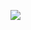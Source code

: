 [![](https://mermaid.ink/img/eyJjb2RlIjoic2VxdWVuY2VEaWFncmFtXG4gICAgYXV0b251bWJlclxuICAgIFBvcnRhbC0-PitGcmFtZXdvcms6IGluaXRpYWxpemUoY29uZmlnQ2FsbGJhY2spXG4gICAgRnJhbWV3b3JrLS0-Pi1Qb3J0YWw6IGNvbmZpZ0NhbGxiYWNrKGNvbmZpZyxidWlsZClcbiAgICBQb3J0YWwtPj5GcmFtZXdvcmtfU2VydmljZUNvbmZpZ3VyYXRvcjogQ29uZmlndXJlQXV0aCh0ZW5hbnRJZCwgYXBwSWQpXG4gICAgUG9ydGFsLT4-K1NlcnZpY2UtRGlzY292ZXJ5OiBDb25maWd1cmVTZXJ2aWNlcyhjb25maWcsIGJ1aWxkKVxuICAgIFNlcnZpY2UtRGlzY292ZXJ5LT4-RnJhbWV3b3JrX1NlcnZpY2VDb25maWd1cmF0b3I6IENvbmZpZ3VyZUh0dHBDbGllbnQobmFtZSwgdXJpLCBzY29wZXMpXG4gICAgU2VydmljZS1EaXNjb3ZlcnktPj4rRnJhbWV3b3JrOiBjcmVhdGVTZXJ2aWNlSW5zdGFuY2UoY29uZmlnLCBidWlsZClcbiAgICBub3RlIGxlZnQgb2YgU2VydmljZS1EaXNjb3Zlcnk6IGNyZWF0ZSBwYXJ0aWFsIHNlcnZpY2UgaW5zdGFuY2VcbiAgICBGcmFtZXdvcmstLT4-LVNlcnZpY2UtRGlzY292ZXJ5OiBTZXJ2aWNlUHJvdmlkZXJcbiAgICBTZXJ2aWNlLURpc2NvdmVyeS0-PitGcmFtZXdvcmtfU2VydmljZVByb3ZpZGVyOiBjcmVhdGVDbGllbnQoJ3NlcnZpY2UtZGlzY292ZXJ5JylcbiAgICBGcmFtZXdvcmtfU2VydmljZVByb3ZpZGVyLS0-Pi1TZXJ2aWNlLURpc2NvdmVyeTogSHR0cENsaWVudFxuICAgIFNlcnZpY2UtRGlzY292ZXJ5LS0-PlNlcnZpY2UtRGlzY292ZXJ5OiBGZWN0aCBhcGkgZW5kcG9pbnQgZGVzY3JpcHRpb25cbiAgICBsb29wIENvbmZpZ3VyZSBzZXJ2aWNlc1xuICAgICAgICBTZXJ2aWNlLURpc2NvdmVyeS0-PkZyYW1ld29ya19TZXJ2aWNlQ29uZmlndXJhdG9yOiBDb25maWd1cmVIdHRwQ2xpZW50KG5hbWUsIHVyaSwgc2NvcGVzKVxuICAgIGVuZFxuICAgIFNlcnZpY2UtRGlzY292ZXJ5LS0-Pi1Qb3J0YWw6IENvbmZpbmcgdXBkYXRlZFxuICAgIG9wdCBBZGQgYWRkaXRpb25hbCBjbGllbnRzXG4gICAgICAgIFBvcnRhbC0-PkZyYW1ld29ya19TZXJ2aWNlQ29uZmlndXJhdG9yOiBDb25maWd1cmVIdHRwQ2xpZW50KG5hbWUsIHVyaSwgc2NvcGVzKVxuICAgIGVuZFxuICAgIFBvcnRhbC0-PitGcmFtZXdvcms6IGNyZWF0ZVNlcnZpY2VJbnN0YW5jZVxuICAgIEZyYW1ld29yay0tPj4tUG9ydGFsOiBTZXJ2aWNlc1xuICAgIFBvcnRhbC0-PitGcmFtZXdvcmtfU2VydmljZVByb3ZpZGVyOiBjcmVhdGVDbGllbnQoJ2FwcGxpY2F0aW9uLXNlcnZpY2UnKVxuICAgIEZyYW1ld29ya19TZXJ2aWNlUHJvdmlkZXItLT4-LVBvcnRhbDogSHR0cENsaWVudFxuICAgIFBvcnRhbC0tPj5Qb3J0YWw6IGltcG9ydEFwcGxpY2F0aW9uKEFQUF9TT1VSQ0VfRklMRSlcbiAgICBub3RlIHJpZ2h0IG9mIFBvcnRhbDogbG9hZHMgc2NyaXB0IGZyb20gZnVzaW9uLWFwcGxpY2F0aW9uIHNlcnZpY2VcbiAgICBQb3J0YWwtPj4rRnJhbWV3b3JrOiBjcmVhdGVTZXJ2aWNlKHNlcnZpY2VzKVxuICAgIEZyYW1ld29yay0tPj4tUG9ydGFsOiBjb25maWdDYWxsYmFjayhjb25maWcsYnVpbGQpXG4gICAgUG9ydGFsLT4-K0FwcGxpY2F0aW9uOiByZW5kZXIoY29uZmlndXJ0b3IsIG1hbmlmZXN0KVxuICAgIG9wdCBSZWdpc3RlciBBUEkgY2xpZW50c1xuICAgICAgICBBcHBsaWNhdGlvbi0-PkZyYW1ld29ya19TZXJ2aWNlQ29uZmlndXJhdG9yOiBDb25maWd1cmVIdHRwQ2xpZW50KG5hbWUsIHVyaSwgc2NvcGVzKVxuICAgIGVuZFxuICAgIEFwcGxpY2F0aW9uLS0-Pi1Qb3J0YWw6IFJlbmRlckNvbXBvbmVudFxuIiwibWVybWFpZCI6eyJ0aGVtZSI6ImRlZmF1bHQifSwidXBkYXRlRWRpdG9yIjpmYWxzZX0)](https://mermaid-js.github.io/docs/mermaid-live-editor-beta/#/edit/eyJjb2RlIjoic2VxdWVuY2VEaWFncmFtXG4gICAgYXV0b251bWJlclxuICAgIFBvcnRhbC0-PitGcmFtZXdvcms6IGluaXRpYWxpemUoY29uZmlnQ2FsbGJhY2spXG4gICAgRnJhbWV3b3JrLS0-Pi1Qb3J0YWw6IGNvbmZpZ0NhbGxiYWNrKGNvbmZpZyxidWlsZClcbiAgICBQb3J0YWwtPj5GcmFtZXdvcmtfU2VydmljZUNvbmZpZ3VyYXRvcjogQ29uZmlndXJlQXV0aCh0ZW5hbnRJZCwgYXBwSWQpXG4gICAgUG9ydGFsLT4-K1NlcnZpY2UtRGlzY292ZXJ5OiBDb25maWd1cmVTZXJ2aWNlcyhjb25maWcsIGJ1aWxkKVxuICAgIFNlcnZpY2UtRGlzY292ZXJ5LT4-RnJhbWV3b3JrX1NlcnZpY2VDb25maWd1cmF0b3I6IENvbmZpZ3VyZUh0dHBDbGllbnQobmFtZSwgdXJpLCBzY29wZXMpXG4gICAgU2VydmljZS1EaXNjb3ZlcnktPj4rRnJhbWV3b3JrOiBjcmVhdGVTZXJ2aWNlSW5zdGFuY2UoY29uZmlnLCBidWlsZClcbiAgICBub3RlIGxlZnQgb2YgU2VydmljZS1EaXNjb3Zlcnk6IGNyZWF0ZSBwYXJ0aWFsIHNlcnZpY2UgaW5zdGFuY2VcbiAgICBGcmFtZXdvcmstLT4-LVNlcnZpY2UtRGlzY292ZXJ5OiBTZXJ2aWNlUHJvdmlkZXJcbiAgICBTZXJ2aWNlLURpc2NvdmVyeS0-PitGcmFtZXdvcmtfU2VydmljZVByb3ZpZGVyOiBjcmVhdGVDbGllbnQoJ3NlcnZpY2UtZGlzY292ZXJ5JylcbiAgICBGcmFtZXdvcmtfU2VydmljZVByb3ZpZGVyLS0-Pi1TZXJ2aWNlLURpc2NvdmVyeTogSHR0cENsaWVudFxuICAgIFNlcnZpY2UtRGlzY292ZXJ5LS0-PlNlcnZpY2UtRGlzY292ZXJ5OiBGZWN0aCBhcGkgZW5kcG9pbnQgZGVzY3JpcHRpb25cbiAgICBsb29wIENvbmZpZ3VyZSBzZXJ2aWNlc1xuICAgICAgICBTZXJ2aWNlLURpc2NvdmVyeS0-PkZyYW1ld29ya19TZXJ2aWNlQ29uZmlndXJhdG9yOiBDb25maWd1cmVIdHRwQ2xpZW50KG5hbWUsIHVyaSwgc2NvcGVzKVxuICAgIGVuZFxuICAgIFNlcnZpY2UtRGlzY292ZXJ5LS0-Pi1Qb3J0YWw6IENvbmZpbmcgdXBkYXRlZFxuICAgIG9wdCBBZGQgYWRkaXRpb25hbCBjbGllbnRzXG4gICAgICAgIFBvcnRhbC0-PkZyYW1ld29ya19TZXJ2aWNlQ29uZmlndXJhdG9yOiBDb25maWd1cmVIdHRwQ2xpZW50KG5hbWUsIHVyaSwgc2NvcGVzKVxuICAgIGVuZFxuICAgIFBvcnRhbC0-PitGcmFtZXdvcms6IGNyZWF0ZVNlcnZpY2VJbnN0YW5jZVxuICAgIEZyYW1ld29yay0tPj4tUG9ydGFsOiBTZXJ2aWNlc1xuICAgIFBvcnRhbC0-PitGcmFtZXdvcmtfU2VydmljZVByb3ZpZGVyOiBjcmVhdGVDbGllbnQoJ2FwcGxpY2F0aW9uLXNlcnZpY2UnKVxuICAgIEZyYW1ld29ya19TZXJ2aWNlUHJvdmlkZXItLT4-LVBvcnRhbDogSHR0cENsaWVudFxuICAgIFBvcnRhbC0tPj5Qb3J0YWw6IGltcG9ydEFwcGxpY2F0aW9uKEFQUF9TT1VSQ0VfRklMRSlcbiAgICBub3RlIHJpZ2h0IG9mIFBvcnRhbDogbG9hZHMgc2NyaXB0IGZyb20gZnVzaW9uLWFwcGxpY2F0aW9uIHNlcnZpY2VcbiAgICBQb3J0YWwtPj4rRnJhbWV3b3JrOiBjcmVhdGVTZXJ2aWNlKHNlcnZpY2VzKVxuICAgIEZyYW1ld29yay0tPj4tUG9ydGFsOiBjb25maWdDYWxsYmFjayhjb25maWcsYnVpbGQpXG4gICAgUG9ydGFsLT4-K0FwcGxpY2F0aW9uOiByZW5kZXIoY29uZmlndXJ0b3IsIG1hbmlmZXN0KVxuICAgIG9wdCBSZWdpc3RlciBBUEkgY2xpZW50c1xuICAgICAgICBBcHBsaWNhdGlvbi0-PkZyYW1ld29ya19TZXJ2aWNlQ29uZmlndXJhdG9yOiBDb25maWd1cmVIdHRwQ2xpZW50KG5hbWUsIHVyaSwgc2NvcGVzKVxuICAgIGVuZFxuICAgIEFwcGxpY2F0aW9uLS0-Pi1Qb3J0YWw6IFJlbmRlckNvbXBvbmVudFxuIiwibWVybWFpZCI6eyJ0aGVtZSI6ImRlZmF1bHQifSwidXBkYXRlRWRpdG9yIjpmYWxzZX0)